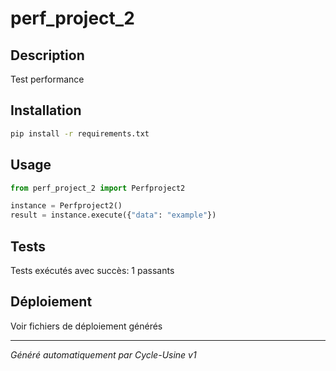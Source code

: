 # perf_project_2

## Description
Test performance

## Installation
```bash
pip install -r requirements.txt
```

## Usage
```python
from perf_project_2 import Perfproject2

instance = Perfproject2()
result = instance.execute({"data": "example"})
```

## Tests
Tests exécutés avec succès: 1 passants

## Déploiement
Voir fichiers de déploiement générés

---
*Généré automatiquement par Cycle-Usine v1*
